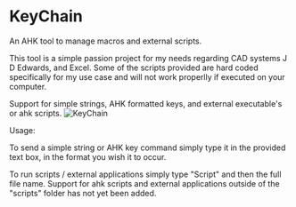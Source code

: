 # KeyChain
An AHK tool to manage macros and external scripts.


This tool is a simple passion project for my needs regarding CAD systems J D Edwards, and Excel. Some of the scripts provided are hard coded specifically for my use case and will not work properlly if executed on your computer.


Support for simple strings, AHK formatted keys, and external executable's or ahk scripts.
![KeyChain](https://user-images.githubusercontent.com/32394719/177990797-a9f4d985-8c1d-4832-9abb-a2638739bdbd.PNG)


Usage:

To send a simple string or AHK key command simply type it in the provided text box, in the format you wish it to occur.

To run scripts / external applications simply type "Script" and then the full file name.
  Support for ahk scripts and external applications outside of the "scripts" folder has not yet been added.
